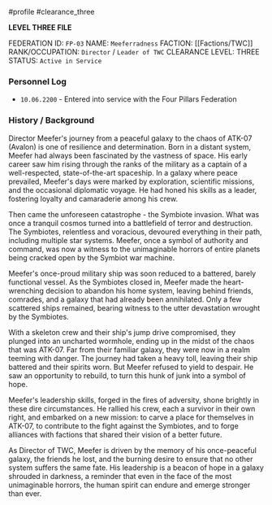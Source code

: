 #profile #clearance_three 

**LEVEL THREE FILE**

FEDERATION ID: `FP-03`
NAME: `Meeferradness`
FACTION: [[Factions/TWC]]
RANK/OCCUPATION: `Director` / `Leader of TWC`
CLEARANCE LEVEL: THREE
STATUS: `Active in Service`

### Personnel Log
- `10.06.2200` - Entered into service with the Four Pillars Federation

### History / Background
Director Meefer's journey from a peaceful galaxy to the chaos of ATK-07 (Avalon) is one of resilience and determination. Born in a distant system, Meefer had always been fascinated by the vastness of space. His early career saw him rising through the ranks of the military as a captain of a well-respected, state-of-the-art spaceship. In a galaxy where peace prevailed, Meefer's days were marked by exploration, scientific missions, and the occasional diplomatic voyage. He had honed his skills as a leader, fostering loyalty and camaraderie among his crew.

Then came the unforeseen catastrophe - the Symbiote invasion. What was once a tranquil cosmos turned into a battlefield of terror and destruction. The Symbiotes, relentless and voracious, devoured everything in their path, including multiple star systems. Meefer, once a symbol of authority and command, was now a witness to the unimaginable horrors of entire planets being cracked open by the Symbiot war machine. 

Meefer's once-proud military ship was soon reduced to a battered, barely functional vessel. As the Symbiotes closed in, Meefer made the heart-wrenching decision to abandon his home system, leaving behind friends, comrades, and a galaxy that had already been annihilated. Only a few scattered ships remained, bearing witness to the utter devastation wrought by the Symbiotes.

With a skeleton crew and their ship's jump drive compromised, they plunged into an uncharted wormhole, ending up in the midst of the chaos that was ATK-07. Far from their familiar galaxy, they were now in a realm teeming with danger. The journey had taken a heavy toll, leaving their ship battered and their spirits worn. But Meefer refused to yield to despair. He saw an opportunity to rebuild, to turn this hunk of junk into a symbol of hope.

Meefer's leadership skills, forged in the fires of adversity, shone brightly in these dire circumstances. He rallied his crew, each a survivor in their own right, and embarked on a new mission: to carve a place for themselves in ATK-07, to contribute to the fight against the Symbiotes, and to forge alliances with factions that shared their vision of a better future.

As Director of TWC, Meefer is driven by the memory of his once-peaceful galaxy, the friends he lost, and the burning desire to ensure that no other system suffers the same fate. His leadership is a beacon of hope in a galaxy shrouded in darkness, a reminder that even in the face of the most unimaginable horrors, the human spirit can endure and emerge stronger than ever.
